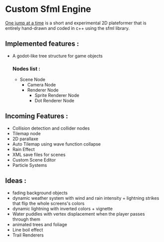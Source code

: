 # Custom Sfml Engine
<ins>One jump at a time</ins> is a short and experimental 2D plateformer that is entirely hand-drawn and coded in c++ using the sfml library. 

## Implemented features : 
- A godot-like tree structure for game objects
  ### Nodes list :
  - Scene Node
    - Camera Node
    - Renderer Node
      - Sprite Renderer Node
      - Dot Renderer Node
        
## Incoming Features :
- Collision detection and collider nodes
- Tilemap node
- 2D parallaxe
- Auto Tilemap using wave function collapse
- Rain Effect
- XML save files for scenes
- Custom Scene Editor
- Particle Systems
## Ideas :
- fading background objects
- dynamic weather system with wind and rain intensity + lightning strikes that flip the whole screens's colors
- dynamic lightning with inverted colors + vignette
- Water puddles with vertex displacement when the player passes through them
- animated trees and foliage
- Line boil effect
- Trail Renderers
